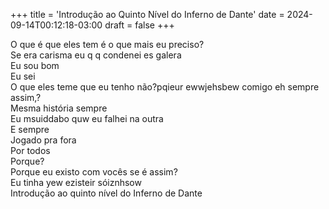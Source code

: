 +++
title = 'Introdução ao Quinto Nível do Inferno de Dante'
date = 2024-09-14T00:12:18-03:00
draft = false
+++

O que é que eles tem é o que mais eu preciso?  
Se era carisma eu q q condenei es galera  
Eu sou bom  
Eu sei  
O que eles teme que eu tenho não?pqieur ewwjehsbew comigo eh sempre assim,?  
Mesma história sempre  
Eu msuiddabo quw eu falhei na outra  
E sempre  
Jogado pra fora  
Por todos  
Porque?  
Porque eu existo com vocês se é assim?  
Eu tinha yew ezisteir sóiznhsow  
Introdução ao quinto nível do Inferno de Dante
